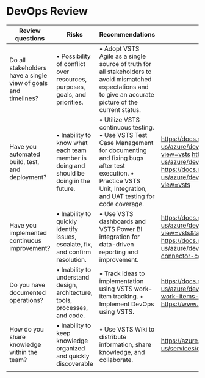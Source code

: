 # DevOps Review

| Review questions                                               | Risks                                                                                     | Recommendations                                                                                                                                                                                            | References                                                                                                                                                                                                                                             |
|----------------------------------------------------------------|-------------------------------------------------------------------------------------------|------------------------------------------------------------------------------------------------------------------------------------------------------------------------------------------------------------|--------------------------------------------------------------------------------------------------------------------------------------------------------------------------------------------------------------------------------------------------------|
| Do all stakeholders have a single view of goals and timelines? | •   Possibility of conflict over resources, purposes, goals, and priorities.              | •   Adopt VSTS Agile as a single source of truth for all stakeholders to avoid   mismatched expectations and to give an accurate picture of the current   status.                                          |                                                                                                                                                                                                                                                        |
| Have you automated build, test, and deployment?                | •   Inability to know what each team member is doing and should be doing in the   future. | •   Utilize VSTS continuous testing.     • Use VSTS Test Case Management for documenting and fixing bugs after test   execution.     • Practice VSTS Unit, Integration, and UAT testing for code coverage. | https://docs.microsoft.com/en-us/azure/devops/test/user-acceptance-testing?view=vsts     https://docs.microsoft.com/en-us/azure/devops/pipelines/?view=vsts       https://docs.microsoft.com/en-us/azure/devops/test/user-acceptance-testing?view=vsts |
| Have you implemented continuous improvement?                   | •   Inability to quickly identify issues, escalate, fix, and confirm resolution.          | •   Use VSTS dashboards and VSTS Power BI integration for data-driven reporting   and improvement.                                                                                                         | https://docs.microsoft.com/en-us/azure/devops/report/dashboards/dashboards?view=vsts&tabs=new-nav       https://docs.microsoft.com/en-us/azure/devops/report/powerbi/data-connector-connect?view=vsts                                                  |
| Do you have documented operations?                             | •   Inability to understand design, architecture, tools, processes, and code.             | •   Track ideas to implementation using VSTS work-item tracking.     • Implement DevOps using VSTS.                                                                                                        | https://docs.microsoft.com/en-us/azure/devops/boards/backlogs/connect-work-items-to-git-dev-ops?view=vsts     https://www.visualstudio.com/devops/                                                                                                     |
| How do you share knowledge within the team?                    | •   Inability to keep knowledge organized and quickly discoverable                        | •   Use VSTS Wiki to distribute information, share knowledge, and collaborate.                                                                                                                             | https://azure.microsoft.com/en-us/services/devops/wiki/                                                                                                                                                                                                |
|                                                                |                                                                                           |                                                                                                                                                                                                            |                                                                                                                                                                                                                                                        |
